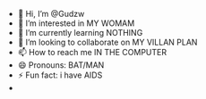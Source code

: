 - 👋 Hi, I’m @Gudzw
- 👀 I’m interested in MY WOMAM
- 🌱 I’m currently learning NOTHING
- 💞️ I’m looking to collaborate on MY VILLAN PLAN
- 📫 How to reach me IN THE COMPUTER
- 😄 Pronouns: BAT/MAN
- ⚡ Fun fact: i have AIDS
- 

<!---
Gudzw/Gudzw is a ✨ special ✨ repository because its `README.md` (this file) appears on your GitHub profile.
You can click the Preview link to take a look at your changes.
--->
